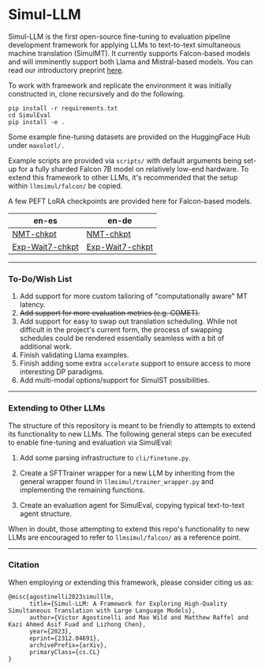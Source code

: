 # Simul-LLM

Simul-LLM is the first open-source fine-tuning to evaluation pipeline development framework for applying LLMs to text-to-text simultaneous machine translation (SimulMT). It currently supports Falcon-based models and will imminently support both Llama and Mistral-based models. You can read our introductory preprint [here](https://arxiv.org/abs/2312.04691).

To work with framework and replicate the environment it was initially constructed in, clone recursively and do the following. 

```
pip install -r requirements.txt
cd SimulEval
pip install -e .
```

Some example fine-tuning datasets are provided on the HuggingFace Hub under `maxolotl/.`

Example scripts are provided via `scripts/` with default arguments being set-up for a fully sharded Falcon 7B model on relatively low-end hardware. To extend this framework to other LLMs, it's recommended that the setup within `llmsimul/falcon/` be copied. 

A few PEFT LoRA checkpoints are provided here for Falcon-based models. 

| en-es | en-de |
| ----- | ----- |
| [NMT-chkpt](https://huggingface.co/agostinvic/nmt-en-es) | [NMT-chkpt](https://huggingface.co/agostinvic/nmt-en-de) |
| [Exp-Wait7-chkpt](https://huggingface.co/agostinvic/simulmt-2M-en-de) | [Exp-Wait7-chkpt](https://huggingface.co/agostinvic/simulmt-2M-en-de) | 

---

### To-Do/Wish List

1. Add support for more custom tailoring of "computationally aware" MT latency. 
2. ~~Add support for more evaluation metrics (e.g. COMET).~~
3. Add support for easy to swap out translation scheduling. While not difficult in the project's current form, the process of swapping schedules could be rendered essentially seamless with a bit of additional work. 
4. Finish validating Llama examples.
5. Finish adding some extra ``accelerate`` support to ensure access to more interesting DP paradigms.
6. Add multi-modal options/support for SimulST possibilities.

---

### Extending to Other LLMs

The structure of this repository is meant to be friendly to attempts to extend its functionality to new LLMs. The following general steps can be executed to enable fine-tuning and evaluation via SimulEval:

1. Add some parsing infrastructure to `cli/finetune.py`.

2. Create a SFTTrainer wrapper for a new LLM by inheriting from the general wrapper found in `llmsimul/trainer_wrapper.py` and implementing the remaining functions.

3. Create an evaluation agent for SimulEval, copying typical text-to-text agent structure.

When in doubt, those attempting to extend this repo's functionality to new LLMs are encouraged to refer to `llmsimul/falcon/` as a reference point.

---

### Citation

When employing or extending this framework, please consider citing us as:

```
@misc{agostinelli2023simulllm,
      title={Simul-LLM: A Framework for Exploring High-Quality Simultaneous Translation with Large Language Models}, 
      author={Victor Agostinelli and Max Wild and Matthew Raffel and Kazi Ahmed Asif Fuad and Lizhong Chen},
      year={2023},
      eprint={2312.04691},
      archivePrefix={arXiv},
      primaryClass={cs.CL}
}
```
